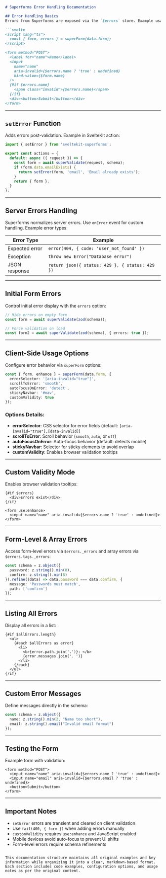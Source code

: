 

```markdown
# Superforms Error Handling Documentation

## Error Handling Basics
Errors from Superforms are exposed via the `$errors` store. Example usage:

```svelte
<script lang="ts">
  const { form, errors } = superForm(data.form);
</script>

<form method="POST">
  <label for="name">Name</label>
  <input
    name="name"
    aria-invalid={$errors.name ? 'true' : undefined}
    bind:value={$form.name}
  />
  {#if $errors.name}
    <span class="invalid">{$errors.name}</span>
  {/if}
  <div><button>Submit</button></div>
</form>
```

---

## `setError` Function
Adds errors post-validation. Example in SvelteKit action:

```typescript
import { setError } from 'sveltekit-superforms';

export const actions = {
  default: async ({ request }) => {
    const form = await superValidate(request, schema);
    if (form.data.emailExists) {
      return setError(form, 'email', 'Email already exists');
    }
    return { form };
  }
};
```

---

## Server Errors Handling
Superforms normalizes server errors. Use `onError` event for custom handling. Example error types:

| Error Type | Example |
|------------|---------|
| Expected error | `error(404, { code: 'user_not_found' })` |
| Exception | `throw new Error("Database error")` |
| JSON response | `return json({ status: 429 }, { status: 429 })` |

---

## Initial Form Errors
Control initial error display with the `errors` option:

```typescript
// Hide errors on empty form
const form = await superValidate(zod(schema));

// Force validation on load
const form2 = await superValidate(zod(schema), { errors: true });
```

---

## Client-Side Usage Options
Configure error behavior via `superForm` options:

```typescript
const { form, enhance } = superForm(data.form, {
  errorSelector: '[aria-invalid="true"]',
  scrollToError: 'smooth',
  autoFocusOnError: 'detect',
  stickyNavbar: '#nav',
  customValidity: true
});
```

### Options Details:
- **errorSelector**: CSS selector for error fields (default: `[aria-invalid="true"],[data-invalid]`)
- **scrollToError**: Scroll behavior (`smooth`, `auto`, or `off`)
- **autoFocusOnError**: Auto-focus behavior (default: detects mobile)
- **stickyNavbar**: Selector for sticky elements to avoid overlap
- **customValidity**: Enables browser validation tooltips

---

## Custom Validity Mode
Enables browser validation tooltips:

```svelte
{#if $errors}
  <div>Errors exist</div>
{/if}

<form use:enhance>
  <input name="name" aria-invalid={$errors.name ? 'true' : undefined}>
</form>
```

---

## Form-Level & Array Errors
Access form-level errors via `$errors._errors` and array errors via `$errors.tags._errors`:

```typescript
const schema = z.object({
  password: z.string().min(8),
  confirm: z.string().min(8)
}).refine((data) => data.password === data.confirm, {
  message: 'Passwords must match',
  path: ['confirm']
});
```

---

## Listing All Errors
Display all errors in a list:

```svelte
{#if $allErrors.length}
  <ul>
    {#each $allErrors as error}
      <li>
        <b>{error.path.join('.')}: </b>
        {error.messages.join('. ')}
      </li>
    {/each}
  </ul>
{/if}
```

---

## Custom Error Messages
Define messages directly in the schema:

```typescript
const schema = z.object({
  name: z.string().min(2, "Name too short"),
  email: z.string().email("Invalid email format")
});
```

---

## Testing the Form
Example form with validation:

```svelte
<form method="POST">
  <input name="name" aria-invalid={$errors.name ? 'true' : undefined}>
  <input name="email" aria-invalid={$errors.email ? 'true' : undefined}>
  <button>Submit</button>
</form>
```

---

## Important Notes
- `setError` errors are transient and cleared on client validation
- Use `fail(400, { form })` when adding errors manually
- `customValidity` requires `use:enhance` and JavaScript enabled
- Mobile devices avoid auto-focus to prevent UI shifts
- Form-level errors require schema refinements
``` 

This documentation structure maintains all original examples and key information while organizing it into a clear, markdown-based format. Each section includes code examples, configuration options, and usage notes as per the original content.